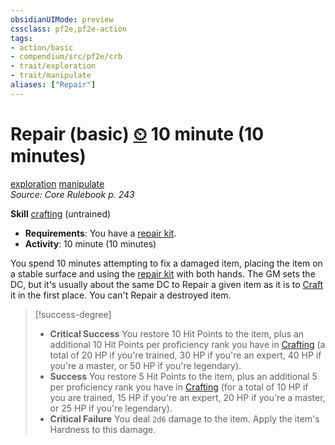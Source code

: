 ```yaml
---
obsidianUIMode: preview
cssclass: pf2e,pf2e-action
tags:
- action/basic
- compendium/src/pf2e/crb
- trait/exploration
- trait/manipulate
aliases: ["Repair"]
---
```

# Repair (basic) [⏲](chapter-9-playing-the-game.md#Actions "Duration or Frequency") 10 minute (10 minutes)
[exploration](exploration.md "Exploration Action & Ability Trait")  [manipulate](manipulate.md "Manipulate General Trait")  
*Source: Core Rulebook p. 243*  

**Skill** [crafting](skills.md#Crafting) (untrained)
- **Requirements**: You have a [repair kit](repair-kit.md).
- **Activity**: 10 minute (10 minutes)

You spend 10 minutes attempting to fix a damaged item, placing the item on a stable surface and using the [repair kit](repair-kit.md) with both hands. The GM sets the DC, but it's usually about the same DC to Repair a given item as it is to [Craft](craft.md) it in the first place. You can't Repair a destroyed item.

> [!success-degree] 
> - **Critical Success** You restore 10 Hit Points to the item, plus an additional 10 Hit Points per proficiency rank you have in [Crafting](skills.md#Crafting) (a total of 20 HP if you're trained, 30 HP if you're an expert, 40 HP if you're a master, or 50 HP if you're legendary).
> - **Success** You restore 5 Hit Points to the item, plus an additional 5 per proficiency rank you have in [Crafting](skills.md#Crafting) (for a total of 10 HP if you are trained, 15 HP if you're an expert, 20 HP if you're a master, or 25 HP if you're legendary).
> - **Critical Failure** You deal `2d6` damage to the item. Apply the item's Hardness to this damage.